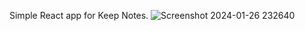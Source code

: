
Simple React app for Keep Notes.
![Screenshot 2024-01-26 232640](https://github.com/dineshxo/Keeper---React/assets/95670930/affb41f3-06a0-4944-b066-e8d621654533)
